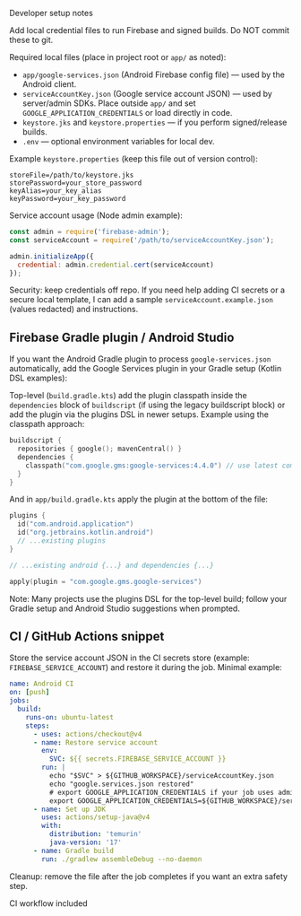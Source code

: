 Developer setup notes

Add local credential files to run Firebase and signed builds. Do NOT commit these to git.

Required local files (place in project root or `app/` as noted):

- `app/google-services.json`  (Android Firebase config file) — used by the Android client.
- `serviceAccountKey.json` (Google service account JSON) — used by server/admin SDKs. Place outside `app/` and set `GOOGLE_APPLICATION_CREDENTIALS` or load directly in code.
- `keystore.jks` and `keystore.properties` — if you perform signed/release builds.
- `.env` — optional environment variables for local dev.

Example `keystore.properties` (keep this file out of version control):

```
storeFile=/path/to/keystore.jks
storePassword=your_store_password
keyAlias=your_key_alias
keyPassword=your_key_password
```

Service account usage (Node admin example):

```js
const admin = require('firebase-admin');
const serviceAccount = require('/path/to/serviceAccountKey.json');

admin.initializeApp({
  credential: admin.credential.cert(serviceAccount)
});
```

Security: keep credentials off repo. If you need help adding CI secrets or a secure local template, I can add a sample `serviceAccount.example.json` (values redacted) and instructions.

Firebase Gradle plugin / Android Studio
-------------------------------------

If you want the Android Gradle plugin to process `google-services.json` automatically, add the Google Services plugin in your Gradle setup (Kotlin DSL examples):

Top-level (`build.gradle.kts`) add the plugin classpath inside the `dependencies` block of `buildscript` (if using the legacy buildscript block) or add the plugin via the plugins DSL in newer setups. Example using the classpath approach:

```kotlin
buildscript {
  repositories { google(); mavenCentral() }
  dependencies {
    classpath("com.google.gms:google-services:4.4.0") // use latest compatible version
  }
}
```

And in `app/build.gradle.kts` apply the plugin at the bottom of the file:

```kotlin
plugins {
  id("com.android.application")
  id("org.jetbrains.kotlin.android")
  // ...existing plugins
}

// ...existing android {...} and dependencies {...}

apply(plugin = "com.google.gms.google-services")
```

Note: Many projects use the plugins DSL for the top-level build; follow your Gradle setup and Android Studio suggestions when prompted.

CI / GitHub Actions snippet
---------------------------

Store the service account JSON in the CI secrets store (example: `FIREBASE_SERVICE_ACCOUNT`) and restore it during the job. Minimal example:

```yaml
name: Android CI
on: [push]
jobs:
  build:
    runs-on: ubuntu-latest
    steps:
      - uses: actions/checkout@v4
      - name: Restore service account
        env:
          SVC: ${{ secrets.FIREBASE_SERVICE_ACCOUNT }}
        run: |
          echo "$SVC" > ${GITHUB_WORKSPACE}/serviceAccountKey.json
          echo "google.services.json restored"
          # export GOOGLE_APPLICATION_CREDENTIALS if your job uses admin SDK
          export GOOGLE_APPLICATION_CREDENTIALS=${GITHUB_WORKSPACE}/serviceAccountKey.json
      - name: Set up JDK
        uses: actions/setup-java@v4
        with:
          distribution: 'temurin'
          java-version: '17'
      - name: Gradle build
        run: ./gradlew assembleDebug --no-daemon
```

Cleanup: remove the file after the job completes if you want an extra safety step.

CI workflow included
